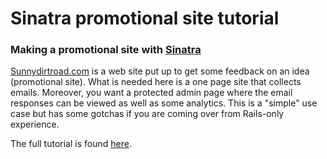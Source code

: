 # Sinatra promotional site tutorial 

### Making a promotional site with <a href="http://www.sinatrarb.com/" target="_blank">Sinatra</a>
<a href="http://sunnydirtroad.com" target="_blank">Sunnydirtroad.com</a> is a web site put up to get some feedback on an idea (promotional site). What is needed here is a one page site that collects emails. Moreover, you want a protected admin page where the email responses can be viewed as well as some analytics. This is a "simple" use case but has some gotchas if you are coming over from Rails-only experience.

The full tutorial is found <a href="http://minimul.com/sunnydirtroad-ruby-sinatra-tutorial.html" target="_blank">here</a>.
